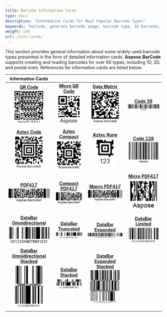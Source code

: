```yaml
---
title: Barcode Information Cards
type: docs
description: "Information Cards for Most Popular Barcode Types"
keywords: "barcode, generate barcode image, barcode type, 1D barcodes, 2D barcodes, 1D barcode types, linear barcode, how to create barcodes, QR Code, Micro QR Code, PDF417, MacroPDF417, MicroPDF417, Compact PDF417, Data Matrix, Aztec Code, Aztec Rune, Aztec Compact, Code 39, Code 128, GS1, DataBar, bar code, barcode generator, what is barcode, barcode symbol, barcode symbology"
weight: 150
url: /info-cards/
---
```


This section provides general information about some widely used barcode types presented in the form of detailed information cards. **Aspose.BarCode** supports creating and reading barcodes for over 60 types, including 1D, 2D, and postal ones. References for information cards are listed below.
  
|Information Cards| | | |
|:-:|:-:|:-:|:-:|
|[**QR Code**](/barcode/info-cards/qr-code/)<br/>[![QR Code](qrcode.png)](/barcode/info-cards/qr-code)|[**Micro QR Code**](/barcode/info-cards/micro-qr-code/)<br/>[![Micro QR Code](microqr.png)](/barcode/info-cards/micro-qr-code/)|[**Data Matrix**](/barcode/info-cards/data-matrix/)<br/>[![Data Matrix](datamatrix.png)](/barcode/info-cards/data-matrix/)|[**Code 39**](/barcode/info-cards/code-39/)<br/>[![Code 39](code39.png)](/barcode/info-cards/code-39/)|
|[**Aztec Code**](/barcode/info-cards/aztec-full-range/)<br/>[![Aztec Code](aztecfullrange.png)](/barcode/info-cards/aztec-full-range/)|[**Aztec Compact**](/barcode/info-cards/aztec-compact/)<br/>[![Aztec Compact](azteccompact.png)](/barcode/info-cards/aztec-compact/)|[**Aztec Rune**](/barcode/info-cards/aztec-rune/)<br/>[![Aztec Rune](aztecrune.png)](/barcode/info-cards/aztec-rune/)|[**Code 128**](/barcode/info-cards/code-128/)<br/>[![Code 128](code128.png)](/barcode/info-cards/code-128/)|
|[**PDF417**](/barcode/info-cards/pdf417-family/)<br/>[![PDF417 Barcode](pdf417basic.png)](/barcode/info-cards/pdf417-family/)|[**Compact PDF417**](/barcode/info-cards/compact-pdf417/)<br/>[![Compact PDF417 Barcode](compactpdf417.png)](/barcode/info-cards/compact-pdf417/)|[**Macro PDF417**](/barcode/info-cards/macro-pdf417/)<br/>[![Macro PDF417 Barcode](macropdf417.png)](/barcode/info-cards/macro-pdf417/)|[**Micro PDF417**](/barcode/info-cards/micro-pdf417/)<br/>[![Micro PDF417 Barcode](micropdf417.png)](/barcode/info-cards/micro-pdf417/)|
|[**DataBar Omnidirectional**](/barcode/info-cards/databar-omnidirectional/)<br/>[![DataBar Omnidirectional](databaromnidirectional.png)](/barcode/info-cards/databar-omnidirectional/)|[**DataBar Truncated**](/barcode/info-cards/databar-truncated/)<br/>[![DataBar Truncated](databartruncated.png)](/barcode/info-cards/databar-truncated/)|[**DataBar Expanded**](/barcode/info-cards/databar-expanded/)<br/>[![DataBar Expanded](databarexpanded.png)](/barcode/info-cards/databar-expanded/)|[**DataBar Limited**](/barcode/info-cards/databar-limited/)<br/>[![DataBar Limited](databarlimited.png)](/barcode/info-cards/databar-limited/)|
|[**DataBar Omnidirectional Stacked**](/barcode/info-cards/databar-omnidirectional/)<br/>[![DataBar Omnidirectional Stacked](databaromnidirectionalstacked.png)](/barcode/info-cards/databar-omnidirectional/)|[**DataBar Stacked**](/barcode/info-cards/databar-truncated/)<br/>[![DataBar Stacked](databarstacked.png)](/barcode/info-cards/databar-truncated/)|[**DataBar Expanded Stacked**](/barcode/info-cards/databar-expanded/)<br/>[![DataBar Expanded Stacked](databarexpandedstacked.png)](/barcode/info-cards/databar-expanded/)|
  


